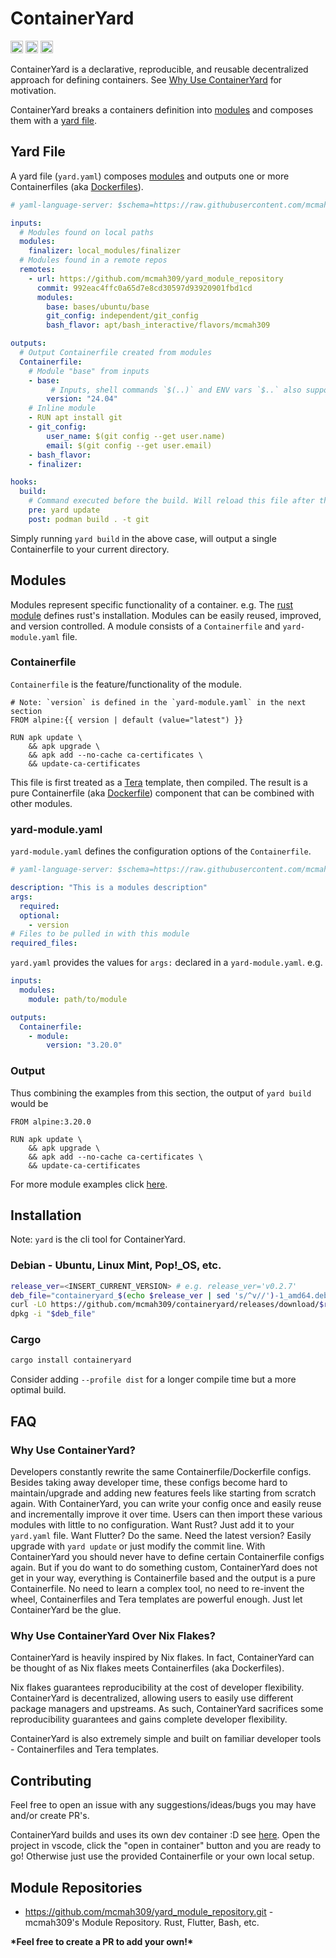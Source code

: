 # ContainerYard

[<img alt="github" src="https://img.shields.io/badge/github-mcmah309/containeryard-8da0cb?style=for-the-badge&labelColor=555555&logo=github" height="20">](https://github.com/mcmah309/containeryard)
[<img alt="crates.io" src="https://img.shields.io/crates/v/containeryard.svg?style=for-the-badge&color=fc8d62&logo=rust" height="20">](https://crates.io/crates/containeryard)
[<img alt="docs.rs" src="https://img.shields.io/badge/docs.rs-containeryard-66c2a5?style=for-the-badge&labelColor=555555&logo=docs.rs" height="20">](https://docs.rs/containeryard)

ContainerYard is a declarative, reproducible, and reusable decentralized approach for defining containers. 
See [Why Use ContainerYard](#why-use-containeryard) for motivation.

ContainerYard breaks a containers definition into [modules](#modules) and composes them with a [yard file](#yardyaml). 

## Yard File
A yard file (`yard.yaml`) composes [modules](#modules) and outputs one or more Containerfiles (aka [Dockerfiles](https://docs.docker.com/reference/dockerfile/)).

```yaml
# yaml-language-server: $schema=https://raw.githubusercontent.com/mcmah309/containeryard/master/src/schemas/yard-schema.json

inputs:
  # Modules found on local paths
  modules:
    finalizer: local_modules/finalizer
  # Modules found in a remote repos
  remotes:
    - url: https://github.com/mcmah309/yard_module_repository
      commit: 992eac4ffc0a65d7e8cd30597d93920901fbd1cd
      modules:
        base: bases/ubuntu/base
        git_config: independent/git_config
        bash_flavor: apt/bash_interactive/flavors/mcmah309

outputs:
  # Output Containerfile created from modules
  Containerfile:
    # Module "base" from inputs
    - base:
         # Inputs, shell commands `$(..)` and ENV vars `$..` also supported
        version: "24.04"
    # Inline module
    - RUN apt install git
    - git_config:
        user_name: $(git config --get user.name)
        email: $(git config --get user.email)
    - bash_flavor:
    - finalizer:

hooks:
  build:
    # Command executed before the build. Will reload this file after the command is executed
    pre: yard update
    post: podman build . -t git
```
Simply running `yard build` in the above case, will output a single Containerfile to your current directory.

## Modules

Modules represent specific functionality of a container. e.g. The [rust module](https://github.com/mcmah309/yard_module_repository/tree/3c81a4a383f4446437df364ef0a6ba17bc88c479/dependent/apt/rust) defines rust's installation. 
Modules can be easily reused, improved, and version controlled.
A module consists of a `Containerfile` and `yard-module.yaml` file.

### Containerfile
`Containerfile` is the feature/functionality of the module.
```Containerfile
# Note: `version` is defined in the `yard-module.yaml` in the next section
FROM alpine:{{ version | default (value="latest") }}

RUN apk update \
    && apk upgrade \
    && apk add --no-cache ca-certificates \
    && update-ca-certificates
```
This file is first treated as a [Tera](https://keats.github.io/tera/docs/#templates) template, then compiled.
The result is a pure Containerfile (aka [Dockerfile](https://docs.docker.com/reference/dockerfile/)) component
that can be combined with other modules.

### yard-module.yaml
`yard-module.yaml` defines the configuration options of the `Containerfile`.
```yaml
# yaml-language-server: $schema=https://raw.githubusercontent.com/mcmah309/containeryard/master/src/schemas/yard-module-schema.json

description: "This is a modules description"
args:
  required:
  optional:
    - version
# Files to be pulled in with this module
required_files:
```
`yard.yaml` provides the values for `args:` declared in a `yard-module.yaml`.
e.g.
```yaml
inputs:
  modules:
    module: path/to/module

outputs:
  Containerfile:
    - module:
        version: "3.20.0"
```

### Output
Thus combining the examples from this section, the output of `yard build` would be
```Containerfile
FROM alpine:3.20.0

RUN apk update \
    && apk upgrade \
    && apk add --no-cache ca-certificates \
    && update-ca-certificates
```

For more module examples click [here](https://github.com/mcmah309/yard_module_repository/tree/master).

## Installation

Note: `yard` is the cli tool for ContainerYard.

### Debian - Ubuntu, Linux Mint, Pop!_OS, etc.

```bash
release_ver=<INSERT_CURRENT_VERSION> # e.g. release_ver='v0.2.7'
deb_file="containeryard_$(echo $release_ver | sed 's/^v//')-1_amd64.deb"
curl -LO https://github.com/mcmah309/containeryard/releases/download/$release_ver/$deb_file
dpkg -i "$deb_file"
```

### Cargo

```bash
cargo install containeryard
```
Consider adding `--profile dist` for a longer compile time but a more optimal build.

## FAQ
### Why Use ContainerYard?

Developers constantly rewrite the same Containerfile/Dockerfile configs. Besides taking away developer time, 
these configs become hard to maintain/upgrade and adding new features feels like starting from scratch again.
With ContainerYard, you can write your config once and easily reuse and incrementally improve it over time.
Users can then import these various modules with little to no configuration. Want Rust? Just add it to your `yard.yaml` file.
Want Flutter? Do the same. Need the latest version? Easily upgrade with `yard update` or just modify the commit line.
With ContainerYard you should never have to define certain Containerfile configs again. But
if you do want to do something custom, ContainerYard does not get in your way, everything is Containerfile based 
and the output is a pure Containerfile. No need to learn a complex tool, no need to re-invent the wheel, Containerfiles 
and Tera templates are powerful enough. Just let ContainerYard be the glue.

### Why Use ContainerYard Over Nix Flakes?

ContainerYard is heavily inspired by Nix flakes. In fact, ContainerYard can be thought of as Nix flakes meets Containerfiles (aka Dockerfiles).

Nix flakes guarantees reproducibility at the cost of developer flexibility. ContainerYard is decentralized, allowing users to easily use different package managers and upstreams. As such, ContainerYard sacrifices some reproducibility guarantees and gains complete developer flexibility.

ContainerYard is also extremely simple and built on familiar developer tools - Containerfiles and Tera templates.

## Contributing

Feel free to open an issue with any suggestions/ideas/bugs you may have and/or create PR's.

ContainerYard builds and uses its own dev container :D see [here](https://github.com/mcmah309/containeryard/tree/master/.devcontainer).
Open the project in vscode, click the "open in container" button and you are ready to go! Otherwise just use the provided Containerfile or your own local setup.


## Module Repositories

- <https://github.com/mcmah309/yard_module_repository.git> - mcmah309's Module Repository. Rust, Flutter, Bash, etc.

**\*Feel free to create a PR to add your own!\***

